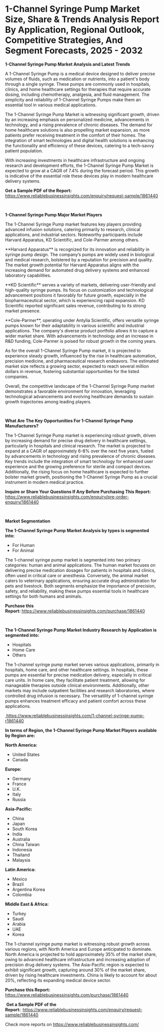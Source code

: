 <p><h1>1-Channel Syringe Pump Market Size, Share & Trends Analysis Report By Application, Regional Outlook, Competitive Strategies, And Segment Forecasts, 2025 - 2032</h1></p><p><strong>1-Channel Syringe Pump Market Analysis and Latest Trends</strong></p>
<p><p>A 1-Channel Syringe Pump is a medical device designed to deliver precise volumes of fluids, such as medication or nutrients, into a patient's body through a single syringe. These pumps are commonly used in hospitals, clinics, and home healthcare settings for therapies that require accurate dosing, including chemotherapy, analgesia, and fluid management. The simplicity and reliability of 1-Channel Syringe Pumps make them an essential tool in various medical applications.</p><p>The 1-Channel Syringe Pump Market is witnessing significant growth, driven by an increasing emphasis on personalized medicine, advancements in technology, and a rising prevalence of chronic diseases. The demand for home healthcare solutions is also propelling market expansion, as more patients prefer receiving treatment in the comfort of their homes. The integration of smart technologies and digital health solutions is enhancing the functionality and efficiency of these devices, catering to a tech-savvy patient population.</p><p>With increasing investments in healthcare infrastructure and ongoing research and development efforts, the 1-Channel Syringe Pump Market is expected to grow at a CAGR of 7.4% during the forecast period. This growth is indicative of the essential role these devices play in modern healthcare delivery systems.</p></p>
<p><strong>Get a Sample PDF of the Report:&nbsp;</strong> <a href="https://www.reliablebusinessinsights.com/enquiry/request-sample/1861440?utm_campaign=2190&utm_medium=2&utm_source=Github&utm_content=ia&utm_term=05032025&utm_id=1-channel-syringe-pump">https://www.reliablebusinessinsights.com/enquiry/request-sample/1861440</a></p>
<p>&nbsp;</p>
<p><strong>1-Channel Syringe Pump Major Market Players</strong></p>
<p><p>The 1-Channel Syringe Pump market features key players providing advanced infusion solutions, catering primarily to research, clinical applications, and industrial sectors. Noteworthy participants include Harvard Apparatus, KD Scientific, and Cole-Parmer among others.</p><p>**Harvard Apparatus** is recognized for its innovation and reliability in syringe pump design. The company’s pumps are widely used in biological and medical research, bolstered by a reputation for precision and quality. The market growth potential for Harvard Apparatus aligns with the increasing demand for automated drug delivery systems and enhanced laboratory capabilities.</p><p>**KD Scientific** serves a variety of markets, delivering user-friendly and high-quality syringe pumps. Its focus on customization and technological advancement positions it favorably for future growth, especially in the biopharmaceutical sector, which is experiencing rapid expansion. KD Scientific reported significant sales revenue, contributing to its strong market presence.</p><p>**Cole-Parmer**, operating under Antylia Scientific, offers versatile syringe pumps known for their adaptability in various scientific and industrial applications. The company's diverse product portfolio allows it to capture a wider market share. With advancements in technology and an increase in R&D funding, Cole-Parmer is poised for robust growth in the coming years.</p><p>As for the overall 1-Channel Syringe Pump market, it is projected to experience steady growth, influenced by the rise in healthcare automation, precision medicine, and pharmaceutical research endeavors. The estimated market size reflects a growing sector, expected to reach several million dollars in revenue, fostering substantial opportunities for the listed companies.</p><p>Overall, the competitive landscape of the 1-Channel Syringe Pump market demonstrates a favorable environment for innovation, leveraging technological advancements and evolving healthcare demands to sustain growth trajectories among leading players.</p></p>
<p>&nbsp;</p>
<p><strong>What Are The Key Opportunities For 1-Channel Syringe Pump Manufacturers?</strong></p>
<p><p>The 1-Channel Syringe Pump market is experiencing robust growth, driven by increasing demand for precise drug delivery in healthcare settings, particularly in hospitals and clinical research. The market is projected to expand at a CAGR of approximately 6-8% over the next five years, fueled by advancements in technology and rising prevalence of chronic diseases. Key trends include the integration of smart technology for enhanced user experience and the growing preference for sterile and compact devices. Additionally, the rising focus on home healthcare is expected to further bolster market growth, positioning the 1-Channel Syringe Pump as a crucial instrument in modern medical practice.</p></p>
<p><strong>Inquire or Share Your Questions If Any Before Purchasing This Report:</strong> <a href="https://www.reliablebusinessinsights.com/enquiry/pre-order-enquiry/1861440?utm_campaign=2190&utm_medium=2&utm_source=Github&utm_content=ia&utm_term=05032025&utm_id=1-channel-syringe-pump">https://www.reliablebusinessinsights.com/enquiry/pre-order-enquiry/1861440</a></p>
<p>&nbsp;</p>
<p><strong>Market Segmentation</strong></p>
<p><strong>The 1-Channel Syringe Pump Market Analysis by types is segmented into:</strong></p>
<p><ul><li>For Human</li><li>For Animal</li></ul></p>
<p><p>The 1-channel syringe pump market is segmented into two primary categories: human and animal applications. The human market focuses on delivering precise medication dosages for patients in hospitals and clinics, often used in critical care or anesthesia. Conversely, the animal market caters to veterinary applications, ensuring accurate drug administration for pets and livestock. Both segments emphasize the importance of precision, safety, and reliability, making these pumps essential tools in healthcare settings for both humans and animals.</p></p>
<p><strong>Purchase this Report:&nbsp;</strong><a href="https://www.reliablebusinessinsights.com/purchase/1861440?utm_campaign=2190&utm_medium=2&utm_source=Github&utm_content=ia&utm_term=05032025&utm_id=1-channel-syringe-pump">https://www.reliablebusinessinsights.com/purchase/1861440</a></p>
<p>&nbsp;</p>
<p><strong>The 1-Channel Syringe Pump Market Industry Research by Application is segmented into:</strong></p>
<p><ul><li>Hospitals</li><li>Home Care</li><li>Others</li></ul></p>
<p><p>The 1-channel syringe pump market serves various applications, primarily in hospitals, home care, and other healthcare settings. In hospitals, these pumps are essential for precise medication delivery, especially in critical care units. In home care, they facilitate patient treatment, allowing for manageable therapies outside clinical environments. Additionally, other markets may include outpatient facilities and research laboratories, where controlled drug infusion is necessary. The versatility of 1-channel syringe pumps enhances treatment efficacy and patient comfort across these applications.</p></p>
<p><a href="https://www.reliablebusinessinsights.com/1-channel-syringe-pump-r1861440?utm_campaign=2190&utm_medium=2&utm_source=Github&utm_content=ia&utm_term=05032025&utm_id=1-channel-syringe-pump">&nbsp;https://www.reliablebusinessinsights.com/1-channel-syringe-pump-r1861440</a></p>
<p><strong>In terms of Region, the 1-Channel Syringe Pump Market Players available by Region are:</strong></p>
<p>
    <p> <strong> North America: </strong>
        <ul>
            <li>United States</li>
            <li>Canada</li>
        </ul>
        </p> 
    <p> <strong> Europe: </strong>
        <ul>
            <li>Germany</li>
            <li>France</li>
            <li>U.K.</li>
            <li>Italy</li>
            <li>Russia</li>
        </ul>
        </p> 
    <p> <strong> Asia-Pacific: </strong>
        <ul>
            <li>China</li>
            <li>Japan</li>
            <li>South Korea</li>
            <li>India</li>
            <li>Australia</li>
            <li>China Taiwan</li>
            <li>Indonesia</li>
            <li>Thailand</li>
            <li>Malaysia</li>
        </ul>
        </p> 
    <p> <strong> Latin America: </strong>
        <ul>
            <li>Mexico</li>
            <li>Brazil</li>
            <li>Argentina Korea</li>
            <li>Colombia</li>
        </ul>
        </p> 
    <p> <strong> Middle East & Africa: </strong>
        <ul>
            <li>Turkey</li>
            <li>Saudi</li>
            <li>Arabia</li>
            <li>UAE</li>
            <li>Korea</li>
        </ul>
    </p>
    </p>
<p><p>The 1-channel syringe pump market is witnessing robust growth across various regions, with North America and Europe anticipated to dominate. North America is projected to hold approximately 35% of the market share, owing to advanced healthcare infrastructure and increasing adoption of precision drug delivery systems. The Asia-Pacific region is expected to exhibit significant growth, capturing around 30% of the market share, driven by rising healthcare investments. China is likely to account for about 20%, reflecting its expanding medical device sector.</p></p>
<p><strong>Purchase this Report: </strong><a href="https://www.reliablebusinessinsights.com/purchase/1861440?utm_campaign=2190&utm_medium=2&utm_source=Github&utm_content=ia&utm_term=05032025&utm_id=1-channel-syringe-pump">https://www.reliablebusinessinsights.com/purchase/1861440</a></p>
<p>&nbsp;<strong>Get a Sample PDF of the Report:&nbsp;&nbsp;</strong><a href="https://www.reliablebusinessinsights.com/enquiry/request-sample/1861440?utm_campaign=2190&utm_medium=2&utm_source=Github&utm_content=ia&utm_term=05032025&utm_id=1-channel-syringe-pump">https://www.reliablebusinessinsights.com/enquiry/request-sample/1861440</a></p>
<p><strong></strong></p>
<p>Check more reports on <a href="https://www.reliablebusinessinsights.com/?utm_campaign=2190&utm_medium=2&utm_source=Github&utm_content=ia&utm_term=05032025&utm_id=1-channel-syringe-pump">https://www.reliablebusinessinsights.com/</a></p>